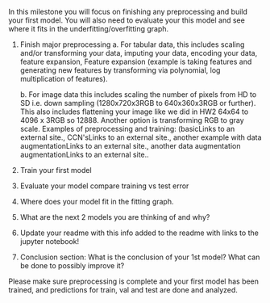 In this milestone you will focus on finishing any preprocessing and build your first model. You will also need to evaluate your this model and see where it fits in the underfitting/overfitting graph.

1. Finish major preprocessing
     a. For tabular data, this includes scaling and/or transforming your data, imputing your data, encoding your data, feature expansion, Feature expansion (example is taking features and generating new features by transforming via polynomial, log multiplication of features).

     b. For image data this includes scaling the number of pixels from HD to SD i.e. down sampling (1280x720x3RGB to 640x360x3RGB or further). This also includes flattening your image like we did in HW2 64x64 to 4096 x 3RGB so 12888. Another option is transforming RGB to gray scale. Examples of preprocessing and training: (basicLinks to an external site., CCN'sLinks to an external site., another example with data augmentationLinks to an external site., another data augmentation augmentationLinks to an external site..

2. Train your first model

3. Evaluate your model compare training vs test error

4. Where does your model fit in the fitting graph.

5. What are the next 2 models you are thinking of and why?

6. Update your readme with this info added to the readme with links to the jupyter notebook!

7. Conclusion section: What is the conclusion of your 1st model? What can be done to possibly improve it?

Please make sure preprocessing is complete and your first model has been trained, and predictions for train, val and test are done and analyzed. 

